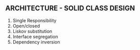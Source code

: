 ARCHITECTURE - SOLID CLASS DESIGN
-----------------------------------
1) Single Responsibility
2) Open/closed
3) Liskov substitution
4) Interface segregation
5) Dependency inversion

